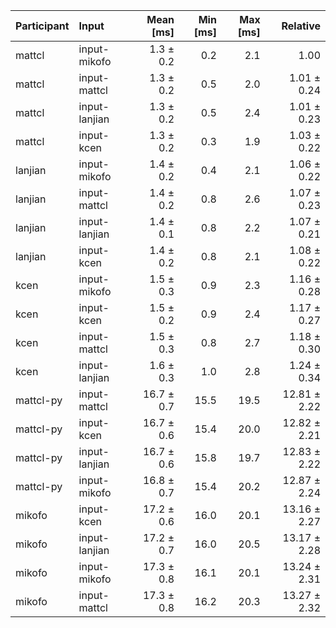 | Participant | Input | Mean [ms] | Min [ms] | Max [ms] | Relative |
|:---|:---|---:|---:|---:|---:|
| mattcl | input-mikofo | 1.3 ± 0.2 | 0.2 | 2.1 | 1.00 |
| mattcl | input-mattcl | 1.3 ± 0.2 | 0.5 | 2.0 | 1.01 ± 0.24 |
| mattcl | input-lanjian | 1.3 ± 0.2 | 0.5 | 2.4 | 1.01 ± 0.23 |
| mattcl | input-kcen | 1.3 ± 0.2 | 0.3 | 1.9 | 1.03 ± 0.22 |
| lanjian | input-mikofo | 1.4 ± 0.2 | 0.4 | 2.1 | 1.06 ± 0.22 |
| lanjian | input-mattcl | 1.4 ± 0.2 | 0.8 | 2.6 | 1.07 ± 0.23 |
| lanjian | input-lanjian | 1.4 ± 0.1 | 0.8 | 2.2 | 1.07 ± 0.21 |
| lanjian | input-kcen | 1.4 ± 0.2 | 0.8 | 2.1 | 1.08 ± 0.22 |
| kcen | input-mikofo | 1.5 ± 0.3 | 0.9 | 2.3 | 1.16 ± 0.28 |
| kcen | input-kcen | 1.5 ± 0.2 | 0.9 | 2.4 | 1.17 ± 0.27 |
| kcen | input-mattcl | 1.5 ± 0.3 | 0.8 | 2.7 | 1.18 ± 0.30 |
| kcen | input-lanjian | 1.6 ± 0.3 | 1.0 | 2.8 | 1.24 ± 0.34 |
| mattcl-py | input-mattcl | 16.7 ± 0.7 | 15.5 | 19.5 | 12.81 ± 2.22 |
| mattcl-py | input-kcen | 16.7 ± 0.6 | 15.4 | 20.0 | 12.82 ± 2.21 |
| mattcl-py | input-lanjian | 16.7 ± 0.6 | 15.8 | 19.7 | 12.83 ± 2.22 |
| mattcl-py | input-mikofo | 16.8 ± 0.7 | 15.4 | 20.2 | 12.87 ± 2.24 |
| mikofo | input-kcen | 17.2 ± 0.6 | 16.0 | 20.1 | 13.16 ± 2.27 |
| mikofo | input-lanjian | 17.2 ± 0.7 | 16.0 | 20.5 | 13.17 ± 2.28 |
| mikofo | input-mikofo | 17.3 ± 0.8 | 16.1 | 20.1 | 13.24 ± 2.31 |
| mikofo | input-mattcl | 17.3 ± 0.8 | 16.2 | 20.3 | 13.27 ± 2.32 |
